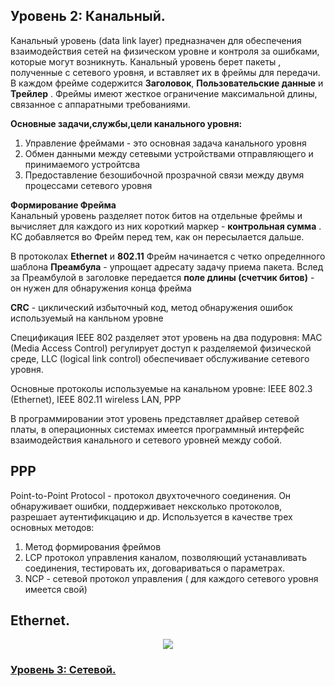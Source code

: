 ## Уровень 2: Канальный.

Канальный уровень (data link layer) предназначен для обеспечения взаимодействия сетей на физическом уровне и контроля за ошибками, которые могут возникнуть. Канальный уровень берет пакеты , полученные с сетевого уровня, и вставляет их в фреймы для передачи. В каждом фрейме содержится **Заголовок**, **Пользовательские данные** и **Трейлер** . Фреймы имеют жесткое ограничение максимальной длины, связанное с аппаратными требованиями.    

__Основные задачи,службы,цели канального уровня:__
1. Управление фреймами - это основная задача канального уровня
2. Обмен данными между сетевыми устройствами отправляющего и принимаемого устройтсва
3. Предоставление безошибочной прозрачной связи между двумя процессами сетевого уровня

__Формирование Фрейма__    
Канальный уровень разделяет поток битов на отдельные фреймы и вычисляет для каждого  из них короткий маркер - __контрольная сумма__ . КС добавляется во Фрейм перед тем, как он пересылается дальше.    

В протоколах **Ethernet** и **802.11** Фрейм  начинается с четко определнного шаблона **Преамбула** - упрощает адресату задачу приема пакета. Вслед за Преамбулой в заголовке передается  __поле длины (счетчик битов)__ - он нужен для обнаружения конца фрейма    

**CRC** - циклический избыточный код, метод обнаружения ошибок используемый на канльном уровне

Спецификация IEEE 802 разделяет этот уровень на два подуровня: MAC (Media Access Control) регулирует доступ к разделяемой физической среде, LLC (logical link control) обеспечивает обслуживание сетевого уровня.

Основные протоколы используемые на канальном уровне: IEEE 802.3 (Ethernet), IEEE 802.11 wireless LAN, PPP

В программировании этот уровень представляет драйвер сетевой платы, в операционных системах имеется программный интерфейс взаимодействия канального и сетевого уровней между собой.

## PPP
Point-to-Point Protocol - протокол двухточечного соединения. Он обнаруживает ошибки, поддерживает нексколько протоколов, разрешает аутентификцацию и др. Используется в качестве трех основных методов:
1. Метод формирования фреймов
2. LCP протокол управления каналом, позволяющий устанавливать соединения, тестировать их, договариваться о параметрах.
3. NCP - сетевой протокол управления ( для каждого сетевого уровня имеется свой)

## Ethernet.
<p align="center">
<image src="https://github.com/LLlMEJIb87/OTUS-learning/blob/master/4.%20Data%20link.%20Ethernet/frame.PNG">
</p>


### [ Уровень 3: Сетевой.](https://github.com/LLlMEJIb87/OTUS-learning/tree/master/5.%20Network%20layer.%20IP)
